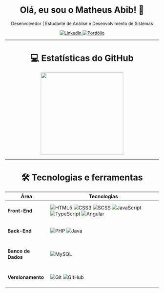 <h1 align="center">Olá, eu sou o Matheus Abib! 👋</h1>

<p align="center">
  Desenvolvedor | Estudante de Análise e Desenvolvimento de Sistemas
</p>

<div align="center">
  <a href="https://www.linkedin.com/in/matheusabib/" target="_blank">
    <img src="https://img.shields.io/badge/LinkedIn-0077B5?style=for-the-badge&logo=linkedin&logoColor=white" alt="LinkedIn" />
  </a>
  <a href="https://matheus-abib-portifolio.up.railway.app/" target="_blank">
    <img src="https://img.shields.io/badge/Portfólio-000000?style=for-the-badge&logo=about-dot-me&logoColor=white" alt="Portfólio" />
  </a>
</div>


---

<div align="center">

  <h1>💻 Estatísticas do GitHub</h1>
  <!-- Linguagens mais usadas -->
      <img height="270em" src="https://github-readme-stats.vercel.app/api/top-langs/?username=MatheusAbib&layout=compact&langs_count=10&hide=jupyter%20notebook&theme=radical" />

  <br>

---

<div align="center">
  <h1>🛠 Tecnologias e ferramentas</h1>
</div>

<div align="center">
  <table>
    <thead>
      <tr>
        <th><strong>Área</strong></th>
        <th><strong>Tecnologias</strong></th>
      </tr>
    </thead>
    <tbody>
      <tr>
        <td><strong><br>Front-End<br><br></strong></td>
        <td>
          <img src="https://img.shields.io/badge/-HTML5-E34F26?style=flat-square&logo=html5&logoColor=white" alt="HTML5" />
          <img src="https://img.shields.io/badge/-CSS3-1572B6?style=flat-square&logo=css3&logoColor=white" alt="CSS3" />
          <img src="https://img.shields.io/badge/-SCSS-CC6699?style=flat-square&logo=sass&logoColor=white" alt="SCSS" />
          <img src="https://img.shields.io/badge/-JavaScript-F7DF1E?style=flat-square&logo=javascript&logoColor=000" alt="JavaScript" />
          <img src="https://img.shields.io/badge/-TypeScript-3178C6?style=flat-square&logo=typescript&logoColor=white" alt="TypeScript" />
          <img src="https://img.shields.io/badge/-Angular-DD0031?style=flat-square&logo=angular&logoColor=white" alt="Angular" />
        </td>
      </tr>
      <tr>
        <td><strong><br>Back-End<br><br></strong></td>
        <td>
          <img src="https://img.shields.io/badge/-PHP-777BB4?style=flat-square&logo=php&logoColor=white" alt="PHP" />
          <img src="https://img.shields.io/badge/-Java-007396?style=flat-square&logo=java&logoColor=white" alt="Java" />
        </td>
      </tr>
      <tr>
        <td><strong><br>Banco de Dados<br><br></strong></td>
        <td>
          <img src="https://img.shields.io/badge/-MySQL-4479A1?style=flat-square&logo=mysql&logoColor=white" alt="MySQL" />
        </td>
      </tr>
      <tr>
        <td><strong><br>Versionamento<br><br></strong></td>
        <td>
          <img src="https://img.shields.io/badge/-Git-F05032?style=flat-square&logo=git&logoColor=white" alt="Git" />
          <img src="https://img.shields.io/badge/-GitHub-181717?style=flat-square&logo=github&logoColor=white" alt="GitHub" />
        </td>
      </tr>
    </tbody>
  </table>
</div>
